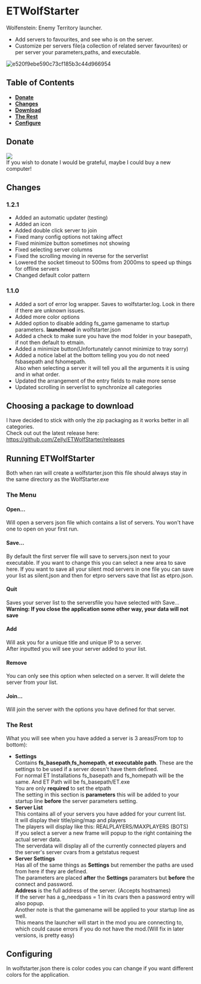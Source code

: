 # ETWolfStarter
Wolfenstein: Enemy Territory launcher.
  
* Add servers to favourites, and see who is on the server.
* Customize per servers file(a collection of related server favourites) or per server your parameters,paths, and executable.  
  
![e520f9ebe590c73cf185b3c44d966954](http://i.gyazo.com/e520f9ebe590c73cf185b3c44d966954.png)
## Table of Contents  
* **[Donate](#donate)**  
* **[Changes](#changes)**  
* **[Download](#choosing-a-package-to-download)**  
* **[The Rest](#the-rest)**  
* **[Configure](#configuring)**  

## Donate
<a href="https://www.paypal.com/cgi-bin/webscr?cmd=_donations&business=45BP8LRVZW7JC&lc=US&item_name=Zelly%20Github%20Donate&currency_code=USD&bn=PP%2dDonationsBF%3abtn_donate_LG%2egif%3aNonHosted"><img src="https://cloud.githubusercontent.com/assets/705940/8636137/65b21c0a-2817-11e5-93b1-5cfe64500830.gif" /></a>  
If you wish to donate I would be grateful, maybe I could buy a new computer!  

## Changes
### 1.2.1
* Added an automatic updater (testing)
* Added an icon
* Added double click server to join
* Fixed many config options not taking affect
* Fixed minimize button sometimes not showing
* Fixed selecting server columns
* Fixed the scrolling moving in reverse for the serverlist
* Lowered the socket timeout to 500ms from 2000ms to speed up things for offline servers
* Changed default color pattern 
  
### 1.1.0
* Added a sort of error log wrapper. Saves to wolfstarter.log. Look in there if there are unknown issues.
* Added more color options
* Added option to disable adding fs_game gamename to startup parameters. **launchmod** in wolfstarter.json
* Added a check to make sure you have the mod folder in your basepath, if not then default to etmain.
* Added a minimize button(Unfortunately cannot minimize to tray sorry)
* Added a notice label at the bottom telling you you do not need fsbasepath and fshomepath.  
Also when selecting a server it will tell you all the arguments it is using and in what order.
* Updated the arrangement of the entry fields to make more sense
* Updated scrolling in serverlist to synchronize all categories

## Choosing a package to download  
I have decided to stick with only the zip packaging as it works better in all categories.  
Check out out the latest release here: https://github.com/Zelly/ETWolfStarter/releases  
  
## Running ETWolfStarter
Both when ran will create a wolfstarter.json this file should always stay in the same directory as the WolfStarter.exe  
### The Menu
#### Open...
Will open a servers json file which contains a list of servers. You won't have one to open on your first run.
#### Save...
By default the first server file will save to servers.json next to your executable. If you want to change this you can select a new area to save here. If you want to save all your silent mod servers in one file you can save your list as silent.json and then for etpro servers save that list as etpro.json.
#### Quit
Saves your server list to the serversfile you have selected with Save...  
**Warning: If you close the application some other way, your data will not save**
#### Add
Will ask you for a unique title and unique IP to a server.  
After inputted you will see your server added to your list.
#### Remove
You can only see this option when selected on a server. It will delete the server from your list.
#### Join...
Will join the server with the options you have defined for that server.

### The Rest
What you will see when you have added a server is 3 areas(From top to bottom):  
* **Settings**  
Contains **fs_basepath**,**fs_homepath**, **et executable path**. These are the settings to be used if a server doesn't have them defined.  
For normal ET Installations fs_basepath and fs_homepath will be the same. And ET Path will be fs_basepath/ET.exe  
You are only **required** to set the etpath  
The setting in this section is **parameters** this will be added to your startup line **before** the server parameters setting.  
* **Server List**  
This contains all of your servers you have added for your current list.  
It will display their title/ping/map and players  
The players will display like this: REALPLAYERS/MAXPLAYERS (BOTS)  
If you select a server a new frame will popup to the right containing the actual server data.  
The serverdata will display all of the currently connected players and the server's server cvars from a getstatus request  
* **Server Settings**  
Has all of the same things as **Settings** but remember the paths are used from here if they are defined.  
The parameters are placed **after** the **Settings** paramaters but **before** the connect and password.  
**Address** is the full address of the server. (Accepts hostnames)  
If the server has a g_needpass = 1 in its cvars then a password entry will also popup.  
Another note is that the gamename will be applied to your startup line as well.  
This means the launcher will start in the mod you are connecting to, which could cause errors if you do not have the mod.(Will fix in later versions, is pretty easy)  

## Configuring
In wolfstarter.json there is color codes you can change if you want different colors for the application.
